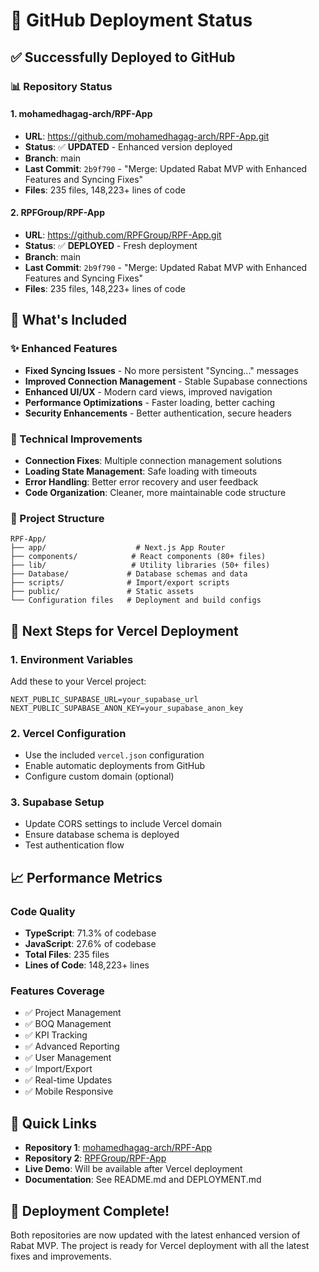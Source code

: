 # 🚀 GitHub Deployment Status

## ✅ Successfully Deployed to GitHub

### 📊 Repository Status

#### 1. mohamedhagag-arch/RPF-App
- **URL**: https://github.com/mohamedhagag-arch/RPF-App.git
- **Status**: ✅ **UPDATED** - Enhanced version deployed
- **Branch**: main
- **Last Commit**: `2b9f790` - "Merge: Updated Rabat MVP with Enhanced Features and Syncing Fixes"
- **Files**: 235 files, 148,223+ lines of code

#### 2. RPFGroup/RPF-App  
- **URL**: https://github.com/RPFGroup/RPF-App.git
- **Status**: ✅ **DEPLOYED** - Fresh deployment
- **Branch**: main
- **Last Commit**: `2b9f790` - "Merge: Updated Rabat MVP with Enhanced Features and Syncing Fixes"
- **Files**: 235 files, 148,223+ lines of code

## 🎯 What's Included

### ✨ Enhanced Features
- **Fixed Syncing Issues** - No more persistent "Syncing..." messages
- **Improved Connection Management** - Stable Supabase connections
- **Enhanced UI/UX** - Modern card views, improved navigation
- **Performance Optimizations** - Faster loading, better caching
- **Security Enhancements** - Better authentication, secure headers

### 🔧 Technical Improvements
- **Connection Fixes**: Multiple connection management solutions
- **Loading State Management**: Safe loading with timeouts
- **Error Handling**: Better error recovery and user feedback
- **Code Organization**: Cleaner, more maintainable code structure

### 📁 Project Structure
```
RPF-App/
├── app/                    # Next.js App Router
├── components/            # React components (80+ files)
├── lib/                   # Utility libraries (50+ files)
├── Database/             # Database schemas and data
├── scripts/              # Import/export scripts
├── public/               # Static assets
└── Configuration files   # Deployment and build configs
```

## 🚀 Next Steps for Vercel Deployment

### 1. Environment Variables
Add these to your Vercel project:
```
NEXT_PUBLIC_SUPABASE_URL=your_supabase_url
NEXT_PUBLIC_SUPABASE_ANON_KEY=your_supabase_anon_key
```

### 2. Vercel Configuration
- Use the included `vercel.json` configuration
- Enable automatic deployments from GitHub
- Configure custom domain (optional)

### 3. Supabase Setup
- Update CORS settings to include Vercel domain
- Ensure database schema is deployed
- Test authentication flow

## 📈 Performance Metrics

### Code Quality
- **TypeScript**: 71.3% of codebase
- **JavaScript**: 27.6% of codebase
- **Total Files**: 235 files
- **Lines of Code**: 148,223+ lines

### Features Coverage
- ✅ Project Management
- ✅ BOQ Management  
- ✅ KPI Tracking
- ✅ Advanced Reporting
- ✅ User Management
- ✅ Import/Export
- ✅ Real-time Updates
- ✅ Mobile Responsive

## 🔗 Quick Links

- **Repository 1**: [mohamedhagag-arch/RPF-App](https://github.com/mohamedhagag-arch/RPF-App)
- **Repository 2**: [RPFGroup/RPF-App](https://github.com/RPFGroup/RPF-App)
- **Live Demo**: Will be available after Vercel deployment
- **Documentation**: See README.md and DEPLOYMENT.md

## 🎉 Deployment Complete!

Both repositories are now updated with the latest enhanced version of Rabat MVP. The project is ready for Vercel deployment with all the latest fixes and improvements.
